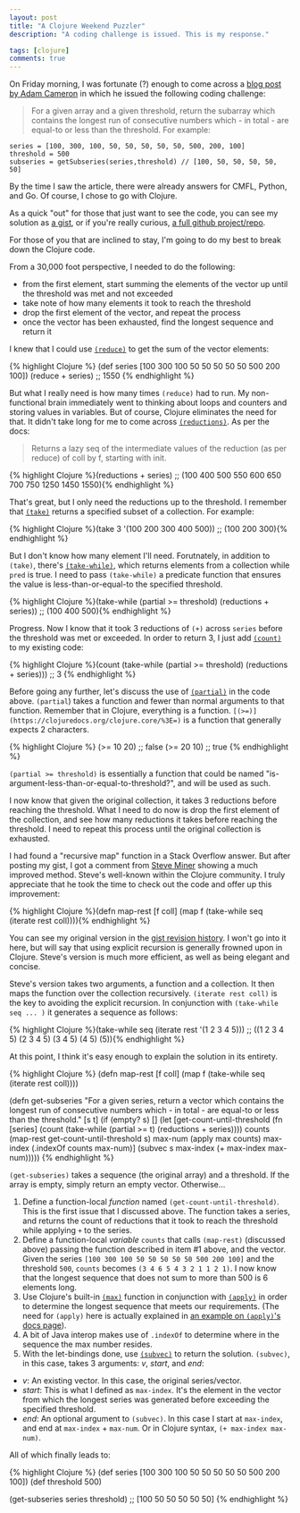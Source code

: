 ```yaml
---
layout: post
title: "A Clojure Weekend Puzzler"
description: "A coding challenge is issued. This is my response."

tags: [clojure]
comments: true
---
```


On Friday morning, I was fortunate (?) enough to come across a [blog post by Adam Cameron](http://blog.adamcameron.me/2014/11/something-for-weekend-wee-code-quiz-in.html) in which he issued the following coding challenge:

> For a given array and a given threshold, return the subarray which contains the longest run of consecutive numbers which - in total - are equal-to or less than the threshold. For example:

    series = [100, 300, 100, 50, 50, 50, 50, 50, 500, 200, 100]
    threshold = 500
    subseries = getSubseries(series,threshold) // [100, 50, 50, 50, 50, 50]

By the time I saw the article, there were already answers for CMFL, Python, and Go. Of course, I chose to go with Clojure.

As a quick "out" for those that just want to see the code, you can see my solution as [a gist](https://gist.github.com/charliegriefer/3980e519ddbe6d04d297), or if you're really curious, [a full github project/repo](https://github.com/charliegriefer/cameron141107).

For those of you that are inclined to stay, I'm going to do my best to break down the Clojure code.

From a 30,000 foot perspective, I needed to do the following:

- from the first element, start summing the elements of the vector up until the threshold was met and not exceeded
- take note of how many elements it took to reach the threshold
- drop the first element of the vector, and repeat the process
- once the vector has been exhausted, find the longest sequence and return it

I knew that I could use [`(reduce)`](https://clojuredocs.org/clojure.core/reduce) to get the sum of the vector elements:

{% highlight Clojure %}
(def series [100 300 100 50 50 50 50 50 500 200 100])
(reduce + series) ;; 1550
{% endhighlight %}

But what I really need is how many times `(reduce)` had to run. My non-functional brain immediately went to thinking about loops and counters and storing values in variables. But of course, Clojure eliminates the need for that. It didn't take long for me to come across [`(reductions)`](https://clojuredocs.org/clojure.core/reductions). As per the docs:

> Returns a lazy seq of the intermediate values of the reduction (as
per reduce) of coll by f, starting with init.

{% highlight Clojure %}(reductions + series) ;; (100 400 500 550 600 650 700 750 1250 1450 1550){% endhighlight %}

That's great, but I only need the reductions up to the threshold. I remember that [`(take)`](https://clojuredocs.org/clojure.core/take) returns a specified subset of a collection. For example:

{% highlight Clojure %}(take 3 '(100 200 300 400 500)) ;; (100 200 300){% endhighlight %}

But I don't know how many element I'll need. Forutnately, in addition to `(take)`, there's [`(take-while)`](https://clojuredocs.org/clojure.core/take-while), which returns elements from a collection while `pred` is true. I need to pass `(take-while)` a predicate function that ensures the value is less-than-or-equal-to the specified threshold.

{% highlight Clojure %}(take-while (partial >= threshold) (reductions + series)) ;; (100 400 500){% endhighlight %}

Progress. Now I know that it took 3 reductions of `(+)` across `series` before the threshold was met or exceeded. In order to return 3, I just add [`(count)`](https://clojuredocs.org/clojure.core/count) to my existing code:

{% highlight Clojure %}(count (take-while (partial >= threshold) (reductions + series))) ;; 3 {% endhighlight %}

Before going any further, let's discuss the use of [`(partial)`](https://clojuredocs.org/clojure.core/partial) in the code above. `(partial`) takes a function and fewer than normal arguments to that function. Remember that in Clojure, everything is a function. `[(>=)](https://clojuredocs.org/clojure.core/%3E=)` is a function that generally expects 2 characters.

{% highlight Clojure %}
(>= 10 20) ;; false
(>= 20 10) ;; true
{% endhighlight %}

`(partial >= threshold)` is essentially a function that could be named "is-argument-less-than-or-equal-to-threshold?", and will be used as such.

I now know that given the original collection, it takes 3 reductions before reaching the threshold. What I need to do now is drop the first element of the collection, and see how many reductions it takes before reaching the threshold. I need to repeat this process until the original collection is exhausted.

I had found a "recursive map" function in a Stack Overflow answer. But after posting my gist, I got a comment from [Steve Miner](https://github.com/miner) showing a much improved method. Steve's well-known within the Clojure community. I truly appreciate that he took the time to check out the code and offer up this improvement:

{% highlight Clojure %}(defn map-rest [f coll] (map f (take-while seq (iterate rest coll)))){% endhighlight %}

You can see my original version in the [gist revision history](https://gist.github.com/charliegriefer/3980e519ddbe6d04d297/revisions). I won't go into it here, but will say that using explicit recursion is generally frowned upon in Clojure. Steve's version is much more efficient, as well as being elegant and concise.

Steve's version takes two arguments, a function and a collection. It then maps the function over the collection recursively. `(iterate rest coll)` is the key to avoiding the explicit recursion. In conjunction with `(take-while seq ... )` it generates a sequence as follows:

{% highlight Clojure %}(take-while seq (iterate rest '(1 2 3 4 5))) ;; ((1 2 3 4 5) (2 3 4 5) (3 4 5) (4 5) (5)){% endhighlight %}

At this point, I think it's easy enough to explain the solution in its entirety.

{% highlight Clojure %}
(defn map-rest [f coll] (map f (take-while seq (iterate rest coll))))

(defn get-subseries
  "For a given series, return a vector which contains the longest run of consecutive numbers 
   which - in total - are equal-to or less than the threshold."
  [s t]
  (if (empty? s)
      []
      (let [get-count-until-threshold (fn [series] 
                                        (count (take-while (partial >= t)
                                                           (reductions + series))))
            counts (map-rest get-count-until-threshold s)
            max-num (apply max counts)
            max-index (.indexOf counts max-num)]
       (subvec s max-index (+ max-index max-num)))))
{% endhighlight %}

`(get-subseries)` takes a sequence (the original array) and a threshold. If the array is empty, simply return an empty vector. Otherwise...

1. Define a function-local _function_ named `(get-count-until-threshold)`. This is the first issue that I discussed above. The function takes a series, and returns the count of reductions that it took to reach the threshold while applying `+` to the series.
2. Define a function-local _variable_ `counts` that calls `(map-rest)` (discussed above) passing the function described in item #1 above, and the vector. Given the series `[100 300 100 50 50 50 50 50 500 200 100]` and the threshold `500`, `counts` becomes `(3 4 6 5 4 3 2 1 1 2 1)`. I now know that the longest sequence that does not sum to more than 500 is 6 elements long.
3. Use Clojure's built-in [`(max)`](https://clojuredocs.org/clojure.core/max) function in conjunction with [`(apply)`](https://clojuredocs.org/clojure.core/apply) in order to determine the longest sequence that meets our requirements. (The need for `(apply)` here is actually explained in [an example on `(apply)`'s docs page](https://clojuredocs.org/clojure.core/apply#example_542692cdc026201cdc326d49)).
4. A bit of Java interop makes use of `.indexOf` to determine where in the sequence the max number resides. 
5. With the let-bindings done, use [`(subvec)`](https://clojuredocs.org/clojure.core/subvec) to return the solution. `(subvec)`, in this case, takes 3 arguments: _v_, _start_, and _end_:
- _v_: An existing vector. In this case, the original series/vector.
- _start_: This is what I defined as `max-index`. It's the element in the vector from which the longest series was generated before exceeding the specified threshold.
- _end_: An optional argument to `(subvec)`. In this case I start at `max-index`, and end at `max-index` + `max-num`. Or in Clojure syntax, `(+ max-index max-num)`.

All of which finally leads to:

{% highlight Clojure %}
(def series [100 300 100 50 50 50 50 50 500 200 100])
(def threshold 500)

(get-subseries series threshold) ;; [100 50 50 50 50 50]
{% endhighlight %}
